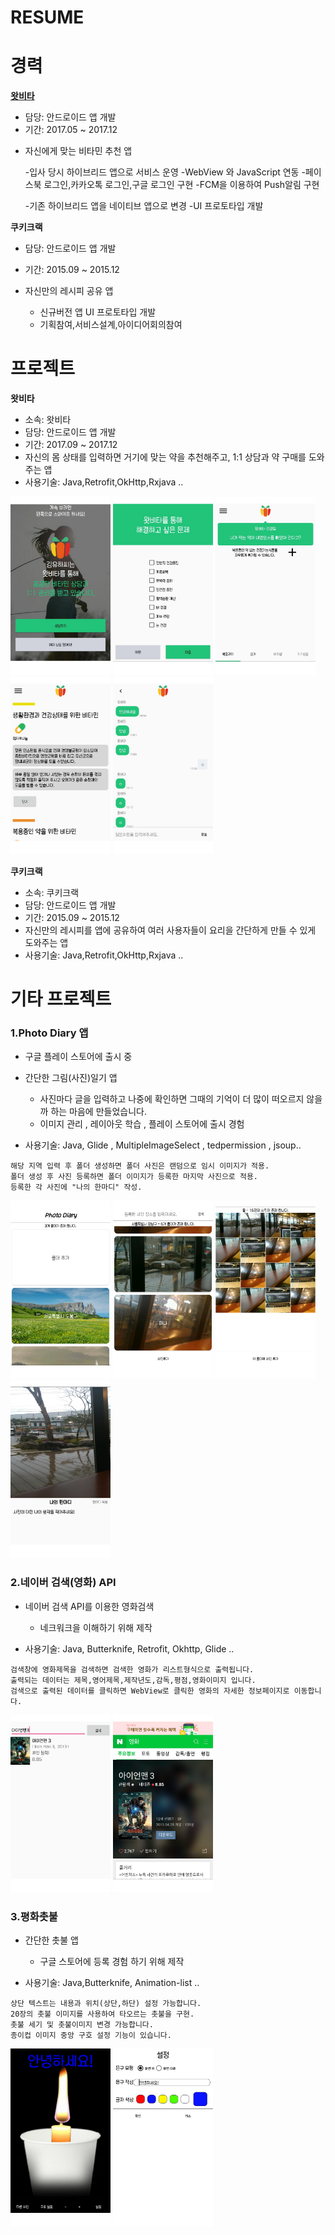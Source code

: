 # RESUME


# 경력

**[왓비타](http://www.whatvita.kr)**

* 담당: 안드로이드 앱 개발
* 기간: 2017.05 ~ 2017.12
- 자신에게 맞는 비타민 추천 앱

	-입사 당시 하이브리드 앱으로 서비스 운영
	-WebView 와 JavaScript 연동 
	-페이스북 로그인,카카오톡 로그인,구글 로그인 구현 
	-FCM을 이용하여 Push알림 구현

	-기존 하이브리드 앱을 네이티브 앱으로 변경 
	-UI 프로토타입 개발


**쿠키크랙**

* 담당: 안드로이드 앱 개발
* 기간: 2015.09 ~ 2015.12
* 자신만의 레시피 공유 앱

  - 신규버전 앱 UI 프로토타입 개발
  - 기획참여,서비스설계,아이디어회의참여



# 프로젝트


**왓비타**

* 소속: 왓비타
* 담당: 안드로이드 앱 개발
* 기간: 2017.09 ~ 2017.12
* 자신의 몸 상태를 입력하면 거기에 맞는 약을 추천해주고, 1:1 상담과 약 구매를 도와주는 앱
* 사용기술: Java,Retrofit,OkHttp,Rxjava ..

<img src="images/whatvita_01.png" width="160"/> <img src="images/whatvita_02.png" width="160"/>
<img src="images/whatvita_03.png" width="160"/> <img src="images/whatvita_04.png" width="160"/>
<img src="images/whatvita_05.png" width="160"/>



**쿠키크랙**

* 소속: 쿠키크랙
* 담당: 안드로이드 앱 개발
* 기간: 2015.09 ~ 2015.12
* 자신만의 레시피를 앱에 공유하여 여러 사용자들이 요리을 간단하게 만들 수 있게 도와주는 앱
* 사용기술: Java,Retrofit,OkHttp,Rxjava ..




# 기타 프로젝트




### 1.Photo Diary 앱 

* 구글 플레이 스토어에 출시 중

* 간단한 그림(사진)일기 앱
	* 사진마다 글을 입력하고 나중에 확인하면 그때의 기억이 더 많이 떠오르지 않을까 하는 마음에 만들었습니다.
	* 이미지 관리 , 레이아웃 학습 , 플레이 스토어에 출시 경험

* 사용기술: Java, Glide , MultipleImageSelect , tedpermission , jsoup..
<!-- 앱 설명 -->
	
	해당 지역 입력 후 폴더 생성하면 폴더 사진은 랜덤으로 임시 이미지가 적용.
	폴더 생성 후 사진 등록하면 폴더 이미지가 등록한 마지막 사진으로 적용.
	등록한 각 사진에 "나의 한마디" 작성.


<img src="images/Screenshot_20190704-210747.png" width="160"/> <img src="images/Screenshot_20190704-210823.png" width="160"/> <img src="images/Screenshot_20190704-210839.png" width="160"/> <img src="images/Screenshot_20190704-210856.png" width="160"/> 



### 2.네이버 검색(영화) API

* 네이버 검색 API를 이용한 영화검색
	* 네크워크을 이해하기 위해 제작

* 사용기술: Java, Butterknife, Retrofit, Okhttp, Glide ..
<!-- 앱 설명 -->
	
	검색창에 영화제목을 검색하면 검색한 영화가 리스트형식으로 출력됩니다.
	출력되는 데이터는 제목,영어제목,제작년도,감독,평점,영화이미지 입니다.
	검색으로 출력된 데이터를 클릭하면 WebView로 클릭한 영화의 자세한 정보페이지로 이동합니다.


<img src="images/naver_search_01.png" width="160"/> <img src="images/naver_search_02.png" width="160"/>



### 3.평화촛불

* 간단한 촛불 앱
	* 구글 스토어에 등록 경험 하기 위해 제작

* 사용기술: Java,Butterknife, Animation-list ..
<!-- 앱 설명 -->

	상단 텍스트는 내용과 위치(상단,하단) 설정 가능합니다.
	20장의 촛불 이미지를 사용하여 타오르는 촛불을 구현.
	촛불 세기 및 촛불이미지 변경 가능합니다.
	종이컵 이미지 중앙 구호 설정 기능이 있습니다.


<img src="images/candlelight_01.png" width="160"/> <img src="images/candlelight_02.png" width="160"/>









